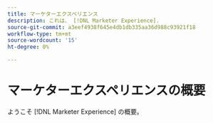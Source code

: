```yaml
---
title: マーケターエクスペリエンス
description: これは、 [!DNL Marketer Experience].
source-git-commit: a3eef4938f645e4db1db335aa36d988c93921f18
workflow-type: tm+mt
source-wordcount: '15'
ht-degree: 0%

---
```



# マーケターエクスペリエンスの概要

ようこそ [!DNL Marketer Experience] の概要。
